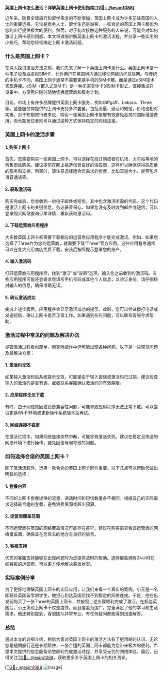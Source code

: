 **英国上网卡怎么激活？详解英国上网卡使用指南[[TG💪+ @esim1088](https://t.me/s/esim1088)]**

近年来，随着全球旅行和留学需求的不断增加，英国上网卡成为许多前往英国的人士的重要选择。无论是商务人士、留学生还是游客，一张合适的英国上网卡都能为您的出行提供极大的便利。然而，对于初次接触这种服务的人来说，可能会对如何激活上网卡感到困惑。本文将详细讲解英国上网卡的激活流程，并分享一些实用的小技巧，帮助您轻松搞定上网卡激活问题。

### 什么是英国上网卡？

在深入探讨激活方法之前，我们先来了解一下英国上网卡是什么。英国上网卡是一种电子设备或虚拟SIM卡，允许用户在英国境内通过移动网络访问互联网。与传统的手机卡不同，英国上网卡通常不需要更换手机的SIM卡槽，而是通过eSIM技术实现连接。eSIM（嵌入式SIM卡）是一种无需实体卡的SIM卡形式，直接集成在设备中，方便用户随时随地切换运营商和服务计划。

目前，市场上有许多品牌提供英国上网卡服务，例如Giffgaff、Lebara、Three等。这些服务商提供的上网卡支持多种套餐，包括流量、通话和短信，价格也相对实惠。对于短期旅行者来说，购买一张英国上网卡能够有效避免高昂的国际漫游费用，而长期居住者则可以通过这种方式保持稳定的网络连接。

### 英国上网卡的激活步骤

#### 1. 购买上网卡
首先，您需要购买一张英国上网卡。可以选择在线订购或者在机场、火车站等地的零售商处购买。建议提前在网上挑选信誉良好的供应商，这样可以确保获得高质量的服务和支持。购买时，请注意选择适合您需求的套餐，比如流量大小、是否包含语音通话等。

#### 2. 获取激活码
购买完成后，您会收到一封电子邮件或短信，其中包含激活所需的代码。这个代码是激活上网卡的关键信息，务必妥善保存。如果您没有及时收到邮件或短信，可以登录购买网站查询订单详情，重新获取激活码。

#### 3. 下载运营商应用程序
大多数英国上网卡都需要下载相应的运营商应用程序才能完成激活。例如，如果您选择了Three作为您的运营商，就需要下载“Three”官方应用。这些应用程序通常可以在各大应用商店免费下载，安装后按照提示登录您的账户。

#### 4. 输入激活码
打开运营商应用程序后，找到“激活”或“设置”选项，输入您之前收到的激活码。有些应用程序可能还会要求您填写手机号码或其他个人信息，以验证身份。请仔细核对输入的信息，确保准确无误。

#### 5. 确认激活成功
完成上述步骤后，应用程序会显示激活成功的提示。此时，您可以尝试拨打电话或发送短信，确认上网卡是否正常工作。如果遇到任何问题，可以联系客服寻求帮助。

### 激活过程中常见的问题及解决办法

尽管激活过程看似简单，但实际操作中仍可能出现各种问题。以下是一些常见问题及其解决方案：

#### 1. 激活码无效
如果输入激活码后系统提示无效，可能是由于输入错误或激活码已过期。建议检查输入的激活码是否有误，或者联系客服确认激活码的有效期限。

#### 2. 应用程序无法下载
有时，由于网络原因或设备兼容性问题，可能导致应用程序无法正常下载。可以尝试更换Wi-Fi环境或更新操作系统版本后再试。

#### 3. 网络连接不稳定
在激活过程中，如果网络连接突然中断，可能导致激活失败。建议在稳定且快速的网络环境下进行操作，避免因信号弱导致的问题。

### 如何选择合适的英国上网卡？

除了激活流程外，选择一款合适的英国上网卡同样重要。以下几点可以帮助您做出明智的选择：

#### 1. 套餐内容
不同的上网卡套餐提供的流量、通话时间和短信数量各不相同。根据自己的实际需求选择最合适的套餐，避免浪费资源或超出预算。

#### 2. 运营商覆盖范围
不同运营商在英国的网络覆盖情况可能存在差异。建议在购买前查看该运营商的网络覆盖图，确保其在您常去的地方有良好的信号。

#### 3. 客服支持
优质的客服支持能够在出现问题时为您提供及时的帮助。选择那些拥有24小时在线客服的运营商，可以更方便地解决突发状况。

### 实际案例分享

为了更好地理解英国上网卡的实际应用，让我们来看一个真实的案例。小王是一名即将赴英国留学的学生，他担心到达英国后找不到稳定的网络连接。于是，他在出发前购买了一张Three的英国上网卡，并按照上述步骤顺利完成了激活。在抵达英国后，小王发现上网卡不仅速度快，而且覆盖范围广，完全满足了他的学习和生活需求。他还特别提到，客服团队非常专业，有任何疑问都能得到迅速解答。

### 总结

通过本文的详细介绍，相信大家对英国上网卡的激活方法有了更清晰的认识。无论您是短期旅行还是长期居住，一张合适的英国上网卡都能为您带来极大的便利。希望本文提供的信息能帮助您顺利完成激活过程，并享受无忧的网络体验。最后，记得关注[TG💪+ @esim1088](https://t.me/s/esim1088)，获取更多关于英国上网卡的相关资讯。

[[TG💪+ @esim1088](https://t.me/s/esim1088) ![Image](https://i.postimg.cc/4NQfJmqS/Snipaste-2025-05-13-00-14-12.png)]